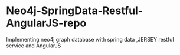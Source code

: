 Neo4j-SpringData-Restful-AngularJS-repo
=======================================

Implementing neo4j graph database with spring data ,JERSEY restful service and AngularJS
